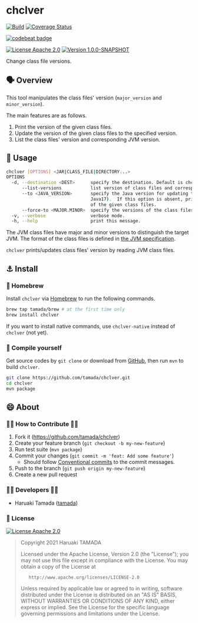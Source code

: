 # chclver

[![Build](https://github.com/tamada/chclver/actions/workflows/maven.yml/badge.svg)](https://github.com/tamada/chclver/actions/workflows/maven.yml) [![Coverage Status](https://coveralls.io/repos/github/tamada/chclver/badge.svg?branch=main)](https://coveralls.io/github/tamada/chclver?branch=main)

[![codebeat badge](https://codebeat.co/badges/50cf2989-ec6b-467c-9f63-1856478f94d4)](https://codebeat.co/projects/github-com-tamada-chclver-main)

[![License Apache 2.0](https://img.shields.io/badge/License-Apache%202.0-green?logo=apache)](https://github.com/tamada/chclver/blob/main/LICENSE) [![Version 1.0.0-SNAPSHOT](https://img.shields.io/badge/Version-1.0.0--SNAPSHOT-green)](https://github.com/tamada/chclver/releases/tag/v1.0.0)

Change class file versions.

## :speaking_head: Overview

This tool manipulates the class files' version (`major_version` and `minor_version`).

The main features are as follows.

1. Print the version of the given class files.
2. Update the version of the given class files to the specified version.
3. List the class files' version and corresponding JVM version.

## :runner: Usage

```sh
chclver [OPTIONS] <JAR|CLASS_FILE|DIRECTORY...>
OPTIONS
  -d, --destination <DEST>      specify the destination. Default is chclver directory.
      --list-versions           list version of class files and corresponding Java version.
      --to <JAVA_VERSION>       specify the Java version for updating to (e.g., Java7, 
                                Java17).  If this option is absent, print the versions 
                                of the given class files.
      --force-to <MAJOR.MINOR>  specify the versions of the class files directory.
  -v, --verbose                 verbose mode.
  -h, --help                    print this message.
```

The JVM class files have major and minor versions to distinguish the target JVM. The format of the class files is defined in [the JVM specification](https://docs.oracle.com/javase/specs/jvms/se17/html/jvms-4.html#jvms-4.1).

`chclver` prints/updates class files' version by reading JVM class files.

## :anchor: Install

### :beer: Homebrew

Install `chclver` via [Homebrew](https://brew.sh) to run the following commands.

```sh
brew tap tamada/brew # at the first time only
brew install chclver
```

If you want to install native commands, use `chclver-native` instead of `chclver` (not yet).

### :muscle: Compile yourself

Get source codes by `git clone` or download from [GitHub](https://github.com/tamada/chclver), then run `mvn` to build `chclver`.

```sh
git clone https://github.com/tamada/chclver.git
cd chclver
mvn package
```

## :smile: About

### :man_cook: How to Contribute :woman_cook:

1. Fork it (https://github.com/tamada/chclver)
2. Create your feature branch (`git checkout -b my-new-feature`)
3. Run test suite (`mvn package`)
4. Commit your changes (`git commit -m 'feat: Add some feature'`)
   * Should follow [Conventional commits](https://www.conventionalcommits.org/) to the commit messages.
5. Push to the branch (`git push origin my-new-feature`)
6. Create a new pull request

### :man_office_worker: Developers :woman_office_worker:

* Haruaki Tamada ([tamada](https://github.com/tamada))

### :scroll: License

[![License Apache 2.0](https://img.shields.io/badge/License-Apache%202.0-green?logo=apache)](https://github.com/tamada/chclver/blob/main/LICENSE)

>    Copyright 2021 Haruaki TAMADA
>
>    Licensed under the Apache License, Version 2.0 (the "License");
>    you may not use this file except in compliance with the License.
>    You may obtain a copy of the License at
>
>        http://www.apache.org/licenses/LICENSE-2.0
>
>    Unless required by applicable law or agreed to in writing, software
>    distributed under the License is distributed on an "AS IS" BASIS,
>    WITHOUT WARRANTIES OR CONDITIONS OF ANY KIND, either express or implied.
>    See the License for the specific language governing permissions and
>    limitations under the License.
